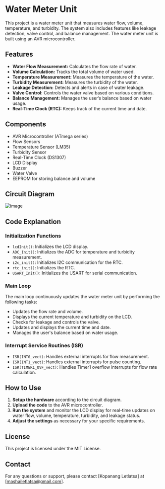 # Water Meter Unit

This project is a water meter unit that measures water flow, volume, temperature, and turbidity. The system also includes features like leakage detection, valve control, and balance management. The water meter unit is built using an AVR microcontroller.

## Features

- **Water Flow Measurement:** Calculates the flow rate of water.
- **Volume Calculation:** Tracks the total volume of water used.
- **Temperature Measurement:** Measures the temperature of the water.
- **Turbidity Measurement:** Measures the turbidity of the water.
- **Leakage Detection:** Detects and alerts in case of water leakage.
- **Valve Control:** Controls the water valve based on various conditions.
- **Balance Management:** Manages the user’s balance based on water usage.
- **Real-Time Clock (RTC):** Keeps track of the current time and date.

## Components

- AVR Microcontroller (ATmega series)
- Flow Sensors 
- Temperature Sensor (LM35)
- Turbidity Sensor
- Real-Time Clock (DS1307)
- LCD Display
- Buzzer
- Water Valve
- EEPROM for storing balance and volume

## Circuit Diagram
![image](https://github.com/mashai-letlatsa/Water-Meter-Unit/assets/161247807/10aa16b8-dfe6-402b-9fb2-a236273ef36e)

## Code Explanation

### Initialization Functions

- `lcdInit()`: Initializes the LCD display.
- `ADC_Init()`: Initializes the ADC for temperature and turbidity measurement.
- `i2c_init()`: Initializes I2C communication for the RTC.
- `rtc_init()`: Initializes the RTC.
- `USART_Init()`: Initializes the USART for serial communication.

### Main Loop

The main loop continuously updates the water meter unit by performing the following tasks:

- Updates the flow rate and volume.
- Displays the current temperature and turbidity on the LCD.
- Checks for leakage and controls the valve.
- Updates and displays the current time and date.
- Manages the user's balance based on water usage.

### Interrupt Service Routines (ISR)

- `ISR(INT0_vect)`: Handles external interrupts for flow measurement.
- `ISR(INT1_vect)`: Handles external interrupts for pulse counting.
- `ISR(TIMER1_OVF_vect)`: Handles Timer1 overflow interrupts for flow rate calculation.

## How to Use

1. **Setup the hardware** according to the circuit diagram.
2. **Upload the code** to the AVR microcontroller.
3. **Run the system** and monitor the LCD display for real-time updates on water flow, volume, temperature, turbidity, and leakage status.
4. **Adjust the settings** as necessary for your specific requirements.

## License
This project is licensed under the MIT License.

## Contact

For any questions or support, please contact [Kopanang Letlatsa] at [mashailetlatsa@gmail.com].



